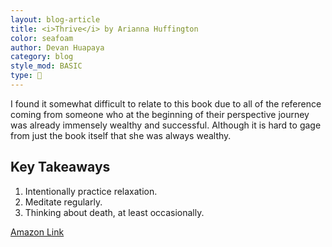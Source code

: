 ```yaml
---
layout: blog-article
title: <i>Thrive</i> by Arianna Huffington
color: seafoam
author: Devan Huapaya
category: blog
style_mod: BASIC
type: 📖
---
```


I found it somewhat difficult to relate to this book due to all of the reference coming from someone who at the beginning of their perspective journey was already immensely wealthy and successful. Although it is hard to gage from just the book itself that she was always wealthy.

## Key Takeaways

1. Intentionally practice relaxation.
2. Meditate regularly.
3. Thinking about death, at least occasionally.

[Amazon Link](http://smile.amazon.com/Thrive-Redefining-Success-Creating-Well-Being/dp/0804140863)
